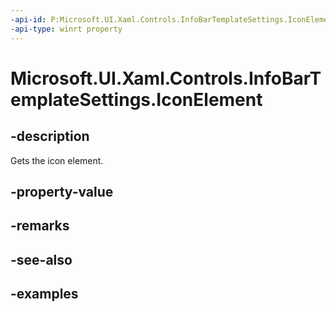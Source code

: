 ```yaml
---
-api-id: P:Microsoft.UI.Xaml.Controls.InfoBarTemplateSettings.IconElement
-api-type: winrt property
---
```


# Microsoft.UI.Xaml.Controls.InfoBarTemplateSettings.IconElement

<!--
public Windows.UI.Xaml.Controls.IconElement IconElement { get; set; }
-->


## -description

Gets the icon element.

## -property-value

## -remarks

## -see-also

## -examples


